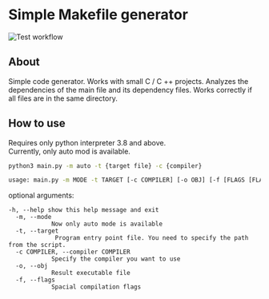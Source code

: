 # Simple Makefile generator
![Test workflow](https://github.com/Proxypepe/makefile_generator/actions/workflows/examples.yml/badge.svg)
## About
Simple code generator. Works with small C / C ++ projects. Analyzes the dependencies of the main file and its dependency files. Works correctly if all files are in the same directory.

## How to use

Requires only python interpreter 3.8 and above.  
Currently, only auto mod is available.  
```sh
python3 main.py -m auto -t {target file} -c {compiler}
```

```sh
usage: main.py -m MODE -t TARGET [-c COMPILER] [-o OBJ] [-f [FLAGS [FLAGS ...]]]
```

optional arguments:
``` 
-h, --help show this help message and exit  
  -m, --mode  
            Now only auto mode is available  
  -t, --target  
             Program entry point file. You need to specify the path from the script. 
  -c COMPILER, --compiler COMPILER  
            Specify the compiler you want to use 
  -o, --obj     
            Result executable file  
  -f, --flags  
            Spacial compilation flags
```